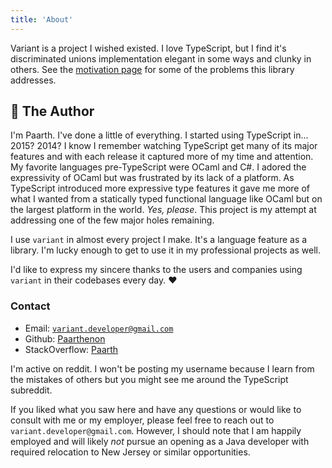 ```yaml
---
title: 'About'
---
```


Variant is a project I wished existed. I love TypeScript, but I find it's discriminated unions implementation elegant in some ways and clunky in others. See the [motivation page](motivation) for some of the problems this library addresses.

## 📜 The Author 

I'm Paarth. I've done a little of everything. I started using TypeScript in... 2015? 2014? I know I remember watching TypeScript get many of its major features and with each release it captured more of my time and attention. My favorite languages pre-TypeScript were OCaml and C#. I adored the expressivity of OCaml but was frustrated by its lack of a platform. As TypeScript introduced more expressive type features it gave me more of what I wanted from a statically typed functional language like OCaml but on the largest platform in the world. *Yes, please*. This project is my attempt at addressing one of the few major holes remaining.

I use `variant` in almost every project I make. It's a language feature as a library. I'm lucky enough to get to use it in my professional projects as well. 

I'd like to express my sincere thanks to the users and companies using `variant` in their codebases every day. ❤️


### Contact

 - Email: [`variant.developer@gmail.com`](mailto:variant.developer@gmail.com)
 - Github: [Paarthenon](https://github.com/paarthenon)
 - StackOverflow: [Paarth](https://stackoverflow.com/users/2557260/paarth)

I'm active on reddit. I won't be posting my username because I learn from the mistakes of others but you might see me around the TypeScript subreddit.

If you liked what you saw here and have any questions or would like to consult with me or my employer, please feel free to reach out to `variant.developer@gmail.com`. However, I should note that I am happily employed and will likely *not* pursue an opening as a Java developer with required relocation to New Jersey or similar opportunities.
